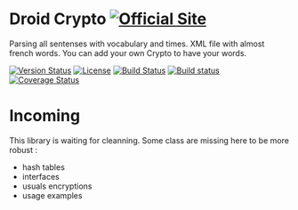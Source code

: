 # Droid Crypto [![Official Site](https://img.shields.io/badge/site-servodroid.com-orange.svg)](http://servodroid.com)

Parsing all sentenses with vocabulary and times. XML file with almost french words. You can add your own Crypto to have your words.

[![Version Status](https://img.shields.io/nuget/v/Droid_cryptography.svg)](https://www.nuget.org/packages/Droid_Crypto/)
[![License](https://img.shields.io/github/license/brandondahler/Data.HashFunction.svg)](https://raw.githubusercontent.com/ThibaultMontaufray/Tools4Libraries/master/License)
[![Build Status](https://travis-ci.org/ThibaultMontaufray/Droid-Crypto.svg?branch=master)](https://travis-ci.org/ThibaultMontaufray/Droid-Crypto) 
[![Build status](https://ci.appveyor.com/api/projects/status/8yeq7723kr21e2tj?svg=true)](https://ci.appveyor.com/project/ThibaultMontaufray/droid-crypto)
[![Coverage Status](https://coveralls.io/repos/github/ThibaultMontaufray/Droid-Crypto/badge.svg?branch=master)](https://coveralls.io/github/ThibaultMontaufray/Droid-Crypto?branch=master)

# Incoming

This library is waiting for cleanning. Some class are missing here to be more robust :
 - hash tables
 - interfaces
 - usuals encryptions
 - usage examples

